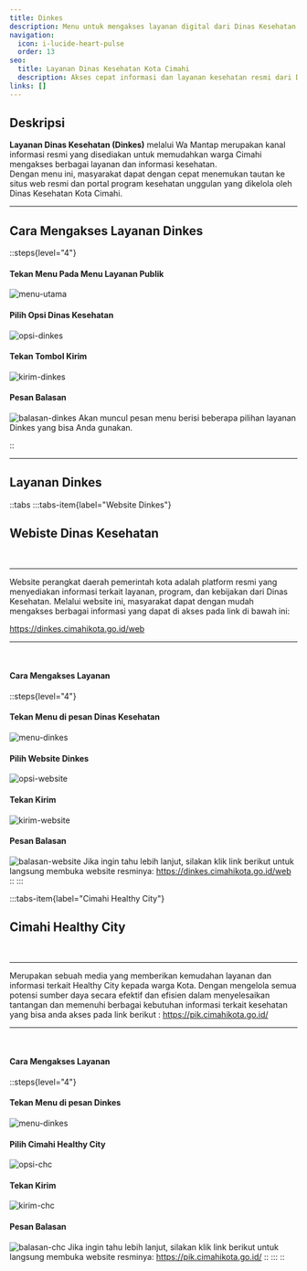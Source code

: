 ```yaml
---
title: Dinkes
description: Menu untuk mengakses layanan digital dari Dinas Kesehatan (Dinkes) Kota Cimahi.
navigation:
  icon: i-lucide-heart-pulse
  order: 13
seo:
  title: Layanan Dinas Kesehatan Kota Cimahi
  description: Akses cepat informasi dan layanan kesehatan resmi dari Dinkes Kota Cimahi melalui Wa Mantap.
links: []
---
```


## Deskripsi

**Layanan Dinas Kesehatan (Dinkes)** melalui Wa Mantap merupakan kanal informasi resmi yang disediakan untuk memudahkan warga Cimahi mengakses berbagai layanan dan informasi kesehatan.  
Dengan menu ini, masyarakat dapat dengan cepat menemukan tautan ke situs web resmi dan portal program kesehatan unggulan yang dikelola oleh Dinas Kesehatan Kota Cimahi.

---

## Cara Mengakses Layanan Dinkes

::steps{level="4"}

#### Tekan Menu Pada Menu Layanan Publik
![menu-utama](/layanan-publik/menu-layanan.jpg)

#### Pilih Opsi Dinas Kesehatan
![opsi-dinkes](/layanan-publik/dinkes/opsi-dinkes.jpeg)

#### Tekan Tombol Kirim
![kirim-dinkes](/layanan-publik/dinkes/kirim-dinkes.jpeg)

#### Pesan Balasan
![balasan-dinkes](/layanan-publik/dinkes/balasan-dinkes.jpeg)
Akan muncul pesan menu berisi beberapa pilihan layanan Dinkes yang bisa Anda gunakan.

::

---

## Layanan Dinkes

::tabs
  :::tabs-item{label="Website Dinkes"}
  <br>

  ## Webiste Dinas Kesehatan

  <br>

  ---

  Website perangkat daerah pemerintah kota adalah platform resmi yang menyediakan informasi terkait layanan, program, dan kebijakan dari Dinas Kesehatan. Melalui website ini, masyarakat dapat dengan mudah mengakses berbagai informasi yang dapat di akses pada link di bawah ini:

  https://dinkes.cimahikota.go.id/web

  ---
  <br>

  #### Cara Mengakses Layanan
  ::steps{level="4"}
  #### Tekan Menu di pesan Dinas Kesehatan
  ![menu-dinkes](/layanan-publik/dinkes/menu-dinkes.jpeg)
  #### Pilih Website Dinkes
  ![opsi-website](/layanan-publik/dinkes/opsi-web.jpeg)
  #### Tekan Kirim
  ![kirim-website](/layanan-publik/dinkes/kirim-web.jpeg)
  #### Pesan Balasan
  ![balasan-website](/layanan-publik/dinkes/balasan-web.jpeg)
  Jika ingin tahu lebih lanjut, silakan klik link berikut untuk langsung membuka website resminya: https://dinkes.cimahikota.go.id/web
  ::
  :::

  :::tabs-item{label="Cimahi Healthy City"}
  <br>

  ## Cimahi Healthy City

  <br>

  ---

  Merupakan sebuah media yang memberikan kemudahan layanan dan informasi terkait Healthy City kepada warga Kota. Dengan mengelola semua potensi sumber daya secara efektif dan efisien dalam menyelesaikan tantangan dan memenuhi berbagai kebutuhan informasi terkait kesehatan yang bisa anda akses pada link berikut :
  https://pik.cimahikota.go.id/

  ---
  <br>

  #### Cara Mengakses Layanan
  ::steps{level="4"}
  #### Tekan Menu di pesan Dinkes
  ![menu-dinkes](/layanan-publik/dinkes/menu-dinkes.jpeg)
  #### Pilih Cimahi Healthy City
  ![opsi-chc](/layanan-publik/dinkes/opsi-chc.jpeg)
  #### Tekan Kirim
  ![kirim-chc](/layanan-publik/dinkes/kirim-chc.jpeg)
  #### Pesan Balasan
  ![balasan-chc](/layanan-publik/dinkes/balasan-chc.jpeg)
  Jika ingin tahu lebih lanjut, silakan klik link berikut untuk langsung membuka website resminya: https://pik.cimahikota.go.id/
  ::
  :::
::